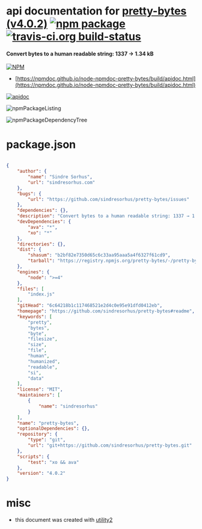 # api documentation for  [pretty-bytes (v4.0.2)](https://github.com/sindresorhus/pretty-bytes#readme)  [![npm package](https://img.shields.io/npm/v/npmdoc-pretty-bytes.svg?style=flat-square)](https://www.npmjs.org/package/npmdoc-pretty-bytes) [![travis-ci.org build-status](https://api.travis-ci.org/npmdoc/node-npmdoc-pretty-bytes.svg)](https://travis-ci.org/npmdoc/node-npmdoc-pretty-bytes)
#### Convert bytes to a human readable string: 1337 → 1.34 kB

[![NPM](https://nodei.co/npm/pretty-bytes.png?downloads=true&downloadRank=true&stars=true)](https://www.npmjs.com/package/pretty-bytes)

- [https://npmdoc.github.io/node-npmdoc-pretty-bytes/build/apidoc.html](https://npmdoc.github.io/node-npmdoc-pretty-bytes/build/apidoc.html)

[![apidoc](https://npmdoc.github.io/node-npmdoc-pretty-bytes/build/screenCapture.buildCi.browser.%252Ftmp%252Fbuild%252Fapidoc.html.png)](https://npmdoc.github.io/node-npmdoc-pretty-bytes/build/apidoc.html)

![npmPackageListing](https://npmdoc.github.io/node-npmdoc-pretty-bytes/build/screenCapture.npmPackageListing.svg)

![npmPackageDependencyTree](https://npmdoc.github.io/node-npmdoc-pretty-bytes/build/screenCapture.npmPackageDependencyTree.svg)



# package.json

```json

{
    "author": {
        "name": "Sindre Sorhus",
        "url": "sindresorhus.com"
    },
    "bugs": {
        "url": "https://github.com/sindresorhus/pretty-bytes/issues"
    },
    "dependencies": {},
    "description": "Convert bytes to a human readable string: 1337 → 1.34 kB",
    "devDependencies": {
        "ava": "*",
        "xo": "*"
    },
    "directories": {},
    "dist": {
        "shasum": "b2bf82e7350d65c6c33aa95aaa5a4f6327f61cd9",
        "tarball": "https://registry.npmjs.org/pretty-bytes/-/pretty-bytes-4.0.2.tgz"
    },
    "engines": {
        "node": ">=4"
    },
    "files": [
        "index.js"
    ],
    "gitHead": "6c64218b1c117468521e2d4c0e95e91dfd0412eb",
    "homepage": "https://github.com/sindresorhus/pretty-bytes#readme",
    "keywords": [
        "pretty",
        "bytes",
        "byte",
        "filesize",
        "size",
        "file",
        "human",
        "humanized",
        "readable",
        "si",
        "data"
    ],
    "license": "MIT",
    "maintainers": [
        {
            "name": "sindresorhus"
        }
    ],
    "name": "pretty-bytes",
    "optionalDependencies": {},
    "repository": {
        "type": "git",
        "url": "git+https://github.com/sindresorhus/pretty-bytes.git"
    },
    "scripts": {
        "test": "xo && ava"
    },
    "version": "4.0.2"
}
```



# misc
- this document was created with [utility2](https://github.com/kaizhu256/node-utility2)
